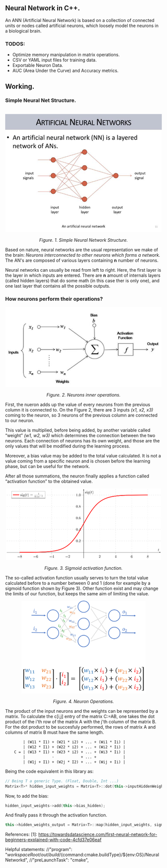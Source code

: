 ## Neural Network in C++. 

An ANN (Artificial Neural Network) is based on a collection of connected units or nodes called artificial neurons, which loosely model the neurons in a biological brain.

### TODOS:

+ Optimize memory manipulation in matrix operations.
+ CSV or YAML input files for training data.
+ Exportable Neuron Data.
+ AUC (Area Under the Curve) and Accuracy metrics.

## Working.

### Simple Neural Net Structure.
<br />

<center> 
    <img src="./Resources/SimpleNeuralNetwork.jpg" alt="SimpleNeuralNet">
    <p><i>Figure. 1. Simple Neural Network Structure.</i></p>
</center>


Based on nature, neural networks are the usual representation we make of the brain: *Neurons interconnected to other neurons which forms a network.* The AN's are composed of various layers containing **n** number of neurons.

Neural networks can usually be read from left to right. Here, the first layer is the layer in which inputs are entered. There are **n** amount of internals layers (called hidden layers) that do some math (in this case ther is only one), and one last layer that contains all the possible outputs.

### How neurons perform their operations?
<center> 
    <img src="./Resources/NeuralNetworkComposition.jpeg" alt="NeuralNetworkComposition">
    <p><i>Figure. 2. Neurons inner operations.</i></p>
</center>

First, the nueron adds up the value of every neurons from the previous column it is connected to. On the Figure 2, there are 3 inputs *(x1, x2, x3)* coming to the neuron, so 3 neurons of the previous column are connected to our neuron.

This value is multiplied, before being added, by another variable called “weight” *(w1, w2, w3)* which determines the connection between the two neurons. Each connection of neurons has its own weight, and those are the only values that will be modified during the learning process.

Moreover, a bias value may be added to the total value calculated. It is not a value coming from a specific neuron and is chosen before the learning phase, but can be useful for the network.

After all those summations, the neuron finally applies a function called “activation function” to the obtained value.

<center> 
    <img src="./Resources/SigmoidFunction.png" alt="NeuralNetworkComposition">
    <p><i>Figure. 3. Sigmoid activation function.</i></p>
</center>

The so-called activation function usually serves to turn the total value calculated before to a number between 0 and 1 (done for example by a sigmoid function shown by Figure 3). Other function exist and may change the limits of our function, but keeps the same aim of limiting the value.

<center>
    <img src="./Resources/NeuralNetworkWeights.png" width="400px" alt="NeuralNetworkWeights">
    <p><i>Figure. 4. Neuron Operations.</i></p>
</center>

The product of the input neurons and the weights can be represented by a matrix. To calculate the c[i,j] entry of the matrix C:=AB, one takes the dot product of the i'th row of the matrix A with the j'th column of the matrix B. For the dot product to be succesfuly performed, the rows of matrix A and columns of matrix B must have the same length.
 
            | (W11 * I1) + (W21 * i2) + ... + (Wi1 * Ii) | 
            | (W12 * I1) + (W22 * i2) + ... + (Wi2 * Ii) |    
        C = | (W13 * I1) + (W23 * i2) + ... + (Wi3 * Ii) |
            |            ·            + ... +            |
            | (W1j + I1) + (W2j * I2) + ... + (Wij + Ii) |

Being the code equivalent in this library as:
```c++
// Being T a generic Type. (Float, Double, Int ...) 
Matrix<T>* hidden_input_weights = Matrix<T>::dot(this->inputHiddenWeights, inputs);
```

Now, to add the bias:
```c++
hidden_input_weights->add(this->bias_hidden);
```

And finally pass it through the activation function.
```c++
this->hidden_weights_output = Matrix<T>::map(hidden_input_weights, sigmoid);
```
References:
[1]: https://towardsdatascience.com/first-neural-network-for-beginners-explained-with-code-4cfd37e06eaf

Helpful statements:
//"program": "${workspaceRoot}/out/build/${command:cmake.buildType}/${env:OS}/NeuralNetworkd",
//"preLaunchTask": "cmake",